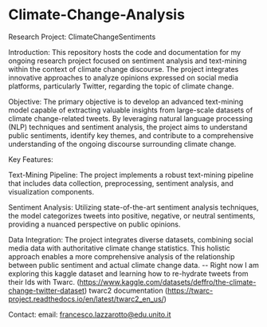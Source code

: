 # Climate-Change-Analysis

Research Project: ClimateChangeSentiments

Introduction:
This repository hosts the code and documentation for my ongoing research project focused on sentiment analysis and text-mining within the context of climate change discourse. The project integrates innovative approaches to analyze opinions expressed on social media platforms, particularly Twitter, regarding the topic of climate change.

Objective:
The primary objective is to develop an advanced text-mining model capable of extracting valuable insights from large-scale datasets of climate change-related tweets. By leveraging natural language processing (NLP) techniques and sentiment analysis, the project aims to understand public sentiments, identify key themes, and contribute to a comprehensive understanding of the ongoing discourse surrounding climate change.

Key Features:

Text-Mining Pipeline: The project implements a robust text-mining pipeline that includes data collection, preprocessing, sentiment analysis, and visualization components.

Sentiment Analysis: Utilizing state-of-the-art sentiment analysis techniques, the model categorizes tweets into positive, negative, or neutral sentiments, providing a nuanced perspective on public opinions.

Data Integration: The project integrates diverse datasets, combining social media data with authoritative climate change statistics. This holistic approach enables a more comprehensive analysis of the relationship between public sentiment and actual climate change data. -- Right now I am exploring this kaggle dataset and learning how to re-hydrate tweets from their Ids with Twarc. (https://www.kaggle.com/datasets/deffro/the-climate-change-twitter-dataset) twarc2 documentation (https://twarc-project.readthedocs.io/en/latest/twarc2_en_us/)


Contact:
email: francesco.lazzarotto@edu.unito.it

